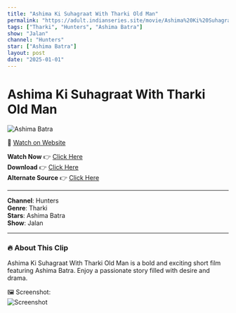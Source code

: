 ```yaml
---
title: "Ashima Ki Suhagraat With Tharki Old Man"
permalink: "https://adult.indianseries.site/movie/Ashima%20Ki%20Suhagraat%20With%20Tharki%20Old%20Man"
tags: ["Tharki", "Hunters", "Ashima Batra"]
show: "Jalan"
channel: "Hunters"
star: ["Ashima Batra"]
layout: post
date: "2025-01-01"
---
```


# Ashima Ki Suhagraat With Tharki Old Man

![Ashima Batra](https://shorts.desisins.com/wp-content/uploads/2024/05/Ashima-Batra-Jalan-Hunters-DesiSins.com_.jpg)

🔗 [Watch on Website](https://adult.indianseries.site/movie/Ashima%20Ki%20Suhagraat%20With%20Tharki%20Old%20Man)

**Watch Now** 👉 [Click Here](https://adult.indianseries.site/movie/Ashima%20Ki%20Suhagraat%20With%20Tharki%20Old%20Man)  
**Download** 👉 [Click Here](https://adult.indianseries.site/movie/Ashima%20Ki%20Suhagraat%20With%20Tharki%20Old%20Man)  
**Alternate Source** 👉 [Click Here](https://adult.indianseries.site/movie/Ashima%20Ki%20Suhagraat%20With%20Tharki%20Old%20Man)

---

**Channel**: Hunters  
**Genre**: Tharki  
**Stars**: Ashima Batra  
**Show**: Jalan

---

### 🔥 About This Clip

Ashima Ki Suhagraat With Tharki Old Man is a bold and exciting short film featuring Ashima Batra. Enjoy a passionate story filled with desire and drama.
 
🖼️ Screenshot:  
![Screenshot](https://shorts.desisins.com/wp-content/uploads/2024/05/Ashima-Batra-Jalan-Hunters-DesiSins.com_.jpg)

